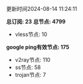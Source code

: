更新时间2024-08-14 11:24:11

**总订阅: 23**
**总节点: 4799**
- vless节点: 10

**google ping有效节点: 175**
- v2ray节点: 110
- ss节点: 58
- trojan节点: 7
